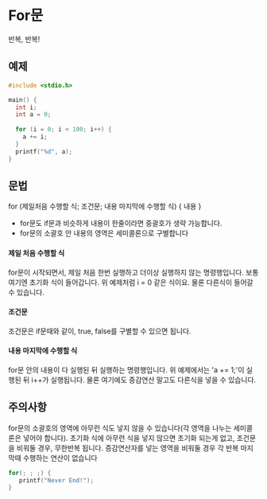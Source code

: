 For문
========
반복, 반복!

예제
-------
```c
#include <stdio.h>

main() {
  int i;
  int a = 0;
  
  for (i = 0; i < 100; i++) {
    a += i;
  }
  printf("%d", a);
}
```

문법
----------
for (제일처음 수행할 식; 조건문; 내용 마지막에 수행할 식) { 내용 }
- for문도 if문과 비슷하게 내용이 한줄이라면 중괄호가 생략 가능합니다.
- for문의 소괄호 안 내용의 영역은 세미콜론으로 구별합니다

#### 제일 처음 수행할 식
for문이 시작되면서, 제일 처음 한번 실행하고 더이상 실행하지 않는 명령행입니다. 
보통 여기엔 초기화 식이 들어갑니다. 
위 예제처럼 i = 0 같은 식이요. 물론 다른식이 들어갈 수 있습니다. 

#### 조건문
조건문은 if문때와 같이, true, false를 구별할 수 있으면 됩니다.

#### 내용 마지막에 수행할 식
for문 안의 내용이 다 실행된 뒤 실행하는 명령행입니다. 
위 예제에서는 'a += 1;'이 실행된 뒤 i++가 실행됩니다.
물론 여기에도 증감연산 말고도 다른식을 넣을 수 있습니다. 

주의사항
---------
for문의 소괄호의 영역에 아무런 식도 넣지 않을 수 있습니다(각 영역을 나누는 세미콜론은 넣어야 합니다). 
초기화 식에 아무런 식을 넣지 않으면 초기화 되는게 없고, 
조건문을 비워둘 경우, 무한반복 됩니다.
증감연산자를 넣는 영역을 비워둘 경우 각 반복 마지막때 수행하는 연산이 없습니다
```c
for(; ; ;) {
   printf("Never End!");
}
```